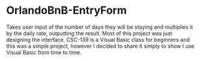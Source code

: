 # OrlandoBnB-EntryForm
Takes user input of the number of days they will be staying and multiplies it by the daily rate, outputting the result. Most of this project was just designing the interface. CSC-139 is a Visual Basic class for beginners and this was a simple project, however I decided to share it simply to show I use Visual Basic from time to time.
